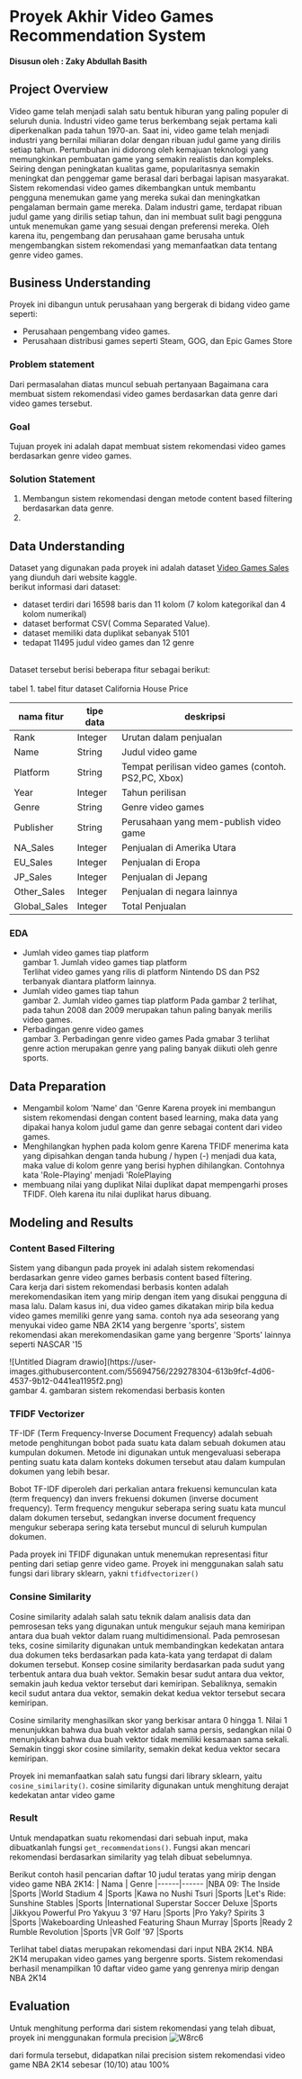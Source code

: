 # Proyek Akhir Video Games Recommendation System

#### Disusun oleh : Zaky Abdullah Basith

## Project Overview
Video game telah menjadi salah satu bentuk hiburan yang paling populer di seluruh dunia. 
Industri video game terus berkembang sejak pertama kali diperkenalkan pada tahun 1970-an. 
Saat ini, video game telah menjadi industri yang bernilai miliaran dolar dengan ribuan judul 
game yang dirilis setiap tahun. Pertumbuhan ini didorong oleh kemajuan teknologi yang 
memungkinkan pembuatan game yang semakin realistis dan kompleks. Seiring dengan peningkatan 
kualitas game, popularitasnya semakin meningkat dan penggemar game berasal dari berbagai 
lapisan masyarakat.
<br>
Sistem rekomendasi video games dikembangkan untuk membantu pengguna menemukan game yang mereka 
sukai dan meningkatkan pengalaman bermain game mereka. Dalam industri game, terdapat ribuan 
judul game yang dirilis setiap tahun, dan ini membuat sulit bagi pengguna untuk menemukan game 
yang sesuai dengan preferensi mereka. Oleh karena itu, pengembang dan perusahaan game berusaha untuk  
mengembangkan sistem rekomendasi yang memanfaatkan data tentang genre video games. 

## Business Understanding
Proyek ini dibangun untuk perusahaan yang bergerak di bidang video game seperti:
- Perusahaan pengembang video games.
- Perusahaan distribusi games seperti Steam, GOG, dan Epic Games Store
### Problem statement
Dari permasalahan diatas muncul sebuah pertanyaan Bagaimana cara membuat sistem rekomendasi 
video games berdasarkan data genre dari video games tersebut.
### Goal
Tujuan proyek ini adalah dapat membuat sistem rekomendasi video games berdasarkan genre video games.
### Solution Statement
1. Membangun sistem rekomendasi dengan metode content based filtering berdasarkan data genre.
2. 

## Data Understanding
Dataset yang digunakan pada proyek ini adalah dataset [Video Games Sales](https://www.kaggle.com/datasets/gregorut/videogamesales)
yang diunduh dari website kaggle. <br>
berikut informasi dari dataset:
- dataset terdiri dari 16598 baris dan 11 kolom (7 kolom kategorikal dan 4 kolom numerikal)
- dataset berformat CSV( Comma Separated Value).
- dataset memiliki data duplikat sebanyak 5101
- tedapat 11495 judul video games dan 12 genre
<br>
Dataset tersebut berisi beberapa fitur sebagai berikut:
<br><br>tabel 1. tabel fitur dataset California House Price

| nama fitur | tipe data | deskripsi | 
|------------|-----------|-----------| 
| Rank | Integer | Urutan dalam penjualan
| Name | String | Judul video game 
| Platform | String | Tempat perilisan video games (contoh. PS2,PC, Xbox)
| Year | Integer  | Tahun perilisan 
| Genre | String | Genre video games
| Publisher | String | Perusahaan yang mem-publish video game
| NA_Sales | Integer | Penjualan di Amerika Utara
| EU_Sales | Integer | Penjualan di Eropa
| JP_Sales | Integer | Penjualan di Jepang
| Other_Sales | Integer | Penjualan di negara lainnya
| Global_Sales| Integer | Total Penjualan


### EDA
- Jumlah video games tiap platform
    <div></div>
    gambar 1. Jumlah video games tiap platform
    <br>
    Terlihat video games yang rilis di platform Nintendo DS dan PS2 terbanyak diantara platform lainnya.
	<br>
- Jumlah video games tiap tahun
    <div></div>
    gambar 2. Jumlah video games tiap platform
    Pada gambar 2 terlihat, pada tahun 2008 dan 2009 merupakan tahun paling banyak merilis video games.
- Perbadingan genre video games
    <div></div>
    gambar 3. Perbadingan genre video games
    Pada gmabar 3 terlihat genre action merupakan genre yang paling banyak diikuti oleh genre sports.


## Data Preparation
- Mengambil kolom 'Name' dan 'Genre
Karena proyek ini membangun sistem rekomendasi dengan content based learning, maka data yang dipakai hanya kolom judul game dan genre sebagai content dari video games. 
- Menghilangkan hyphen pada kolom genre
Karena TFIDF menerima kata yang dipisahkan dengan tanda hubung / hypen (-) menjadi dua kata, maka value di kolom genre yang berisi hyphen dihilangkan. Contohnya kata 'Role-Playing' menjadi 'RolePlaying
- membuang nilai yang duplikat 
Nilai duplikat dapat mempengarhi proses TFIDF. Oleh karena itu nilai duplikat harus dibuang.

## Modeling and Results
### Content Based Filtering
Sistem yang dibangun pada proyek ini adalah sistem rekomendasi berdasarkan genre video games berbasis content based filtering.
<br>
Cara kerja dari sistem rekomendasi berbasis konten adalah merekomendasikan item yang mirip dengan item yang disukai pengguna di masa lalu.
Dalam kasus ini, dua video games dikatakan mirip bila kedua video games memiliki genre yang sama.
contoh nya ada seseorang yang menyukai video game NBA 2K14 yang bergenre 'sports', sistem rekomendasi akan merekomendasikan
game yang bergenre 'Sports' lainnya seperti NASCAR '15
<div>![Untitled Diagram drawio](https://user-images.githubusercontent.com/55694756/229278304-613b9fcf-4d06-4537-9b12-0441ea1195f2.png)
</div>
gambar 4. gambaran sistem rekomendasi berbasis konten

### TFIDF Vectorizer
TF-IDF (Term Frequency-Inverse Document Frequency) adalah sebuah metode penghitungan bobot pada 
suatu kata dalam sebuah dokumen atau kumpulan dokumen. Metode ini digunakan untuk mengevaluasi 
seberapa penting suatu kata dalam konteks dokumen tersebut atau dalam kumpulan dokumen yang 
lebih besar. 

Bobot TF-IDF diperoleh dari perkalian antara frekuensi kemunculan kata (term frequency) dan 
invers frekuensi dokumen (inverse document frequency). Term frequency mengukur seberapa sering 
suatu kata muncul dalam dokumen tersebut, sedangkan inverse document frequency mengukur seberapa
sering kata tersebut muncul di seluruh kumpulan dokumen.

Pada proyek ini TFIDF digunakan untuk menemukan representasi fitur penting dari setiap genre video game.
Proyek ini menggunakan salah satu fungsi dari library sklearn, yakni `tfidfvectorizer()`

### Consine Similarity
Cosine similarity adalah salah satu teknik dalam analisis data dan pemrosesan teks yang 
digunakan untuk mengukur sejauh mana kemiripan antara dua buah vektor dalam ruang 
multidimensional. Pada pemrosesan teks, cosine similarity digunakan untuk membandingkan 
kedekatan antara dua dokumen teks berdasarkan pada kata-kata yang terdapat di dalam dokumen 
tersebut. Konsep cosine similarity berdasarkan pada sudut yang terbentuk antara dua buah vektor.
Semakin besar sudut antara dua vektor, semakin jauh kedua vektor tersebut dari kemiripan. 
Sebaliknya, semakin kecil sudut antara dua vektor, semakin dekat kedua vektor tersebut secara 
kemiripan. 

Cosine similarity menghasilkan skor yang berkisar antara 0 hingga 1. Nilai 1 
menunjukkan bahwa dua buah vektor adalah sama persis, sedangkan nilai 0 menunjukkan bahwa dua 
buah vektor tidak memiliki kesamaan sama sekali. Semakin tinggi skor cosine similarity, semakin 
dekat kedua vektor secara kemiripan.

Proyek ini memanfaatkan salah satu fungsi dari library sklearn, yaitu `cosine_similarity()`.
cosine similarity digunakan untuk menghitung derajat kedekatan antar video game

### Result
Untuk mendapatkan suatu rekomendasi dari sebuah input, maka dibuatkanlah fungsi `get_recommendations()`. 
Fungsi akan mencari rekomendasi berdasarkan similarity yag telah dibuat sebelumnya. 

Berikut contoh hasil pencarian daftar 10 judul teratas yang mirip dengan video game NBA 2K14:
| Nama | Genre
|------|------
|NBA 09: The Inside	|Sports
|World Stadium 4	|Sports
|Kawa no Nushi Tsuri	|Sports
|Let's Ride: Sunshine Stables	|Sports
|International Superstar Soccer Deluxe	|Sports
|Jikkyou Powerful Pro Yakyuu 3 '97 Haru	|Sports
|Pro Yaky? Spirits 3	|Sports
|Wakeboarding Unleashed Featuring Shaun Murray	|Sports
|Ready 2 Rumble Revolution	|Sports
|VR Golf '97	|Sports

Terlihat tabel diatas merupakan rekomendasi dari input NBA 2K14. NBA 2K14 merupakan video games yang bergenre sports. 
Sistem rekomendasi berhasil menampilkan 10 daftar video game yang genrenya mirip dengan NBA 2K14

## Evaluation
Untuk menghitung performa dari sistem rekomendasi yang telah dibuat, proyek ini menggunakan formula precision
![W8rc6](https://user-images.githubusercontent.com/55694756/229278423-a27494a0-57eb-4281-a9ff-a58e2276a98b.png)


dari formula tersebut, didapatkan nilai precision sistem rekomendasi video game NBA 2K14 sebesar (10/10) atau 100%

